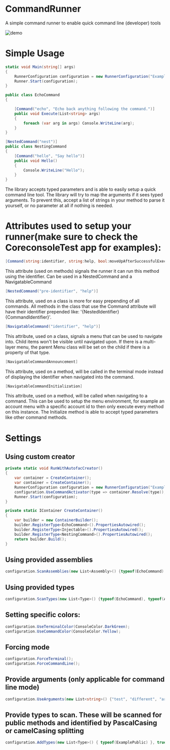 # CommandRunner
A simple command runner to enable quick command line (developer) tools

![demo](https://github.com/janpieterz/CommandRunner/blob/master/GifCommandRunner.gif)

# Simple Usage
```c#
static void Main(string[] args)
{
	RunnerConfiguration configuration = new RunnerConfiguration("Example Runner");
	Runner.Start(configuration);
}

public class EchoCommand 
{

	[Command("echo", "Echo back anything following the command.")]
	public void Execute(List<string> args)
	{
		foreach (var arg in args) Console.WriteLine(arg);
	}
}

[NestedCommand("nest")]
public class NestingCommand
{
	[Command("hello", "Say hello")]
	public void Hello()
	{
		Console.WriteLine("Hello");
	}
}
```
The library accepts typed parameters and is able to easily setup a quick command line tool.
The library will try to map the arguments if it sees typed arguments. To prevent this, accept a list of strings in your method to parse it yourself, or no parameter at all if nothing is needed.

# Attributes used to setup your runner(make sure to check the CoreconsoleTest app for examples):
```c#
[Command(string:identifier, string:help, bool:moveUpAfterSuccessfulExecution)]
```
This attribute (used on methods) signals the runner it can run this method using the identifier. Can be used in a NestedCommand and a NavigatableCommand
```c#
[NestedCommand("pre-identifier", "help")]
```
This attribute, used on a class is more for easy prepending of all commands. All methods in the class that use the Command attribute will have their identifier prepended like: '{NestedIdentifier} {CommandIdentifier}'.
```c#
[NavigatableCommand("identifier", "help")]
```
This attribute, used on a class, signals a menu that can be used to navigate into. Child items won't be visible until navigated upon. If there is a multi-layer menu, the parent Menu class will be set on the child if there is a property of that type.
```c#
[NavigatableCommandAnnouncement]
```
This attribute, used on a method, will be called in the terminal mode instead of displaying the identifier when navigated into the command.

```c#
[NavigatableCommandInitialization]
```
This attribute, used on a method, will be called when navigating to a command. This can be used to setup the menu environment, for example an account menu with a specific account id to then only execute every method on this instance. The Initialize method is able to accept typed parameters like other command methods.


# Settings

## Using custom creator

```c#
private static void RunWithAutofacCreator()
{
	var container = CreateContainer();
	var container = CreateContainer();
	RunnerConfiguration configuration = new RunnerConfiguration("Example Runner");
	configuration.UseCommandActivator(type => container.Resolve(type));
	Runner.Start(configuration);
}

private static IContainer CreateContainer()
{
	var builder = new ContainerBuilder();
	builder.RegisterType<EchoCommand>().PropertiesAutowired();
	builder.RegisterType<Injectable>().PropertiesAutowired();
	builder.RegisterType<NestingCommand>().PropertiesAutowired();
	return builder.Build();
}
```

## Using provided assemblies

```c#
configuration.ScanAssemblies(new List<Assembly>() {typeof(EchoCommand).GetTypeInfo().Assembly});
```

## Using provided types

```c#
configuration.ScanTypes(new List<Type>() {typeof(EchoCommand), typeof(AccountMenu)});
```

## Setting specific colors:
```c#
configuration.UseTerminalColor(ConsoleColor.DarkGreen);
configuration.UseCommandColor(ConsoleColor.Yellow);
```

## Forcing mode
```c#
configuration.ForceTerminal();
configuration.ForceCommandLine();
```

## Provide arguments (only applicable for command line mode)
```c#
configuration.UseArguments(new List<string>() {"test", "different", "arguments"});
```

## Provide types to scan. These will be scanned for public methods and identified by PascalCasing or camelCasing splitting
```c#
configuration.AddTypes(new List<Type>() { typeof(ExamplePublic) }, true);
```